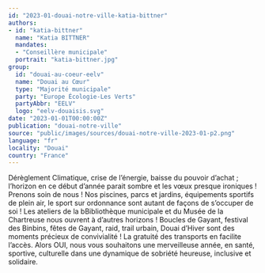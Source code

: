 ```yaml
---
id: "2023-01-douai-notre-ville-katia-bittner"
authors:
- id: "katia-bittner"
  name: "Katia BITTNER"
  mandates: 
  - "Conseillère municipale"
  portrait: "katia-bittner.jpg"
group:
  id: "douai-au-coeur-eelv"
  name: "Douai au Cœur"
  type: "Majorité municipale"
  party: "Europe Écologie-Les Verts"
  partyAbbr: "EELV"
  logo: "eelv-douaisis.svg"
date: "2023-01-01T00:00:00Z"
publication: "douai-notre-ville"
source: "public/images/sources/douai-notre-ville-2023-01-p2.png"
language: "fr"
locality: "Douai"
country: "France"
---
```


Dérèglement Climatique, crise de l’énergie, baisse du pouvoir d’achat ; l’horizon en ce début d’année parait sombre et les vœux presque ironiques ! Prenons soin de nous ! Nos piscines, parcs et jardins,  équipements sportifs de plein air, le sport sur ordonnance sont autant de façons de s’occuper de soi ! Les ateliers de la bBibliothèque municipale et du Musée de la Chartreuse nous ouvrent à d’autres horizons ! Boucles de Gayant, festival des Binbins, fêtes de Gayant, raid, trail urbain, Douai d’Hiver sont des moments précieux de convivialité ! La gratuité des transports en facilite l’accès. Alors OUI, nous vous souhaitons une merveilleuse année, en santé, sportive, culturelle dans une dynamique de sobriété heureuse, inclusive et solidaire.
